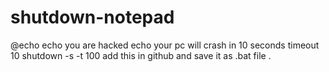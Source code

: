 # shutdown-notepad
@echo echo you are hacked echo your pc will crash in 10 seconds timeout 10 shutdown -s -t 100                add this in github and save it as .bat file .
